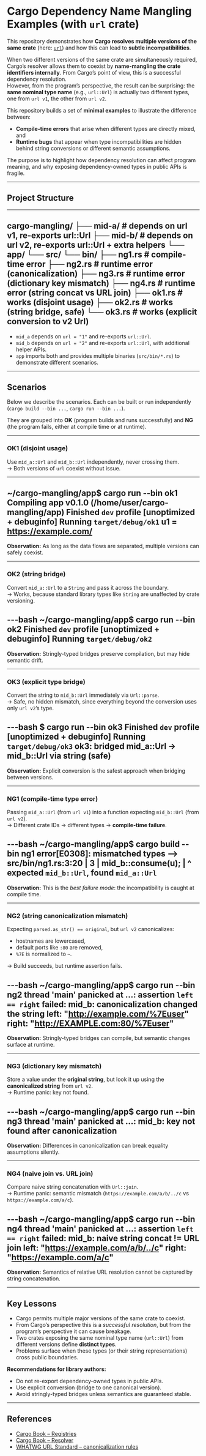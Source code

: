 # Cargo Dependency Name Mangling Examples (with `url` crate)

This repository demonstrates how **Cargo resolves multiple versions of the same crate** (here: [`url`](https://crates.io/crates/url)) and how this can lead to **subtle incompatibilities**.  

When two different versions of the same crate are simultaneously required, Cargo’s resolver allows them to coexist by **name-mangling the crate identifiers internally**. From Cargo’s point of view, this is a successful dependency resolution.  
However, from the program’s perspective, the result can be surprising: the **same nominal type name** (e.g., `url::Url`) is actually two different types, one from `url v1`, the other from `url v2`.  

This repository builds a set of **minimal examples** to illustrate the difference between:
- **Compile-time errors** that arise when different types are directly mixed, and  
- **Runtime bugs** that appear when type incompatibilities are hidden behind string conversions or different semantic assumptions.

The purpose is to highlight how dependency resolution can affect program meaning, and why exposing dependency-owned types in public APIs is fragile.

---

## Project Structure

---
cargo-mangling/
├── mid-a/        # depends on url v1, re-exports url::Url
├── mid-b/        # depends on url v2, re-exports url::Url + extra helpers
└── app/
    └── src/
        └── bin/
            ├── ng1.rs  # compile-time error
            ├── ng2.rs  # runtime error (canonicalization)
            ├── ng3.rs  # runtime error (dictionary key mismatch)
            ├── ng4.rs  # runtime error (string concat vs URL join)
            ├── ok1.rs  # works (disjoint usage)
            ├── ok2.rs  # works (string bridge, safe)
            └── ok3.rs  # works (explicit conversion to v2 Url)
---

- `mid_a` depends on `url = "1"` and re-exports `url::Url`.  
- `mid_b` depends on `url = "2"` and re-exports `url::Url`, with additional helper APIs.  
- `app` imports both and provides multiple binaries (`src/bin/*.rs`) to demonstrate different scenarios.

---

## Scenarios

Below we describe the scenarios. Each can be built or run independently (`cargo build --bin ...`, `cargo run --bin ...`).  

They are grouped into **OK** (program builds and runs successfully) and **NG** (the program fails, either at compile time or at runtime).

---

### OK1 (disjoint usage)

Use `mid_a::Url` and `mid_b::Url` independently, never crossing them.  
→ Both versions of `url` coexist without issue.

---
~/cargo-mangling/app$ cargo run --bin ok1
   Compiling app v0.1.0 (/home/user/cargo-mangling/app)
    Finished `dev` profile [unoptimized + debuginfo]
     Running `target/debug/ok1`
u1 = https://example.com/
---

**Observation:** As long as the data flows are separated, multiple versions can safely coexist.

---

### OK2 (string bridge)

Convert `mid_a::Url` to a `String` and pass it across the boundary.  
→ Works, because standard library types like `String` are unaffected by crate versioning.

---bash
~/cargo-mangling/app$ cargo run --bin ok2
    Finished `dev` profile [unoptimized + debuginfo]
     Running `target/debug/ok2`
---

**Observation:** Stringly-typed bridges preserve compilation, but may hide semantic drift.

---

### OK3 (explicit type bridge)

Convert the string to `mid_b::Url` immediately via `Url::parse`.  
→ Safe, no hidden mismatch, since everything beyond the conversion uses only `url v2`’s type.

---bash
$ cargo run --bin ok3
    Finished `dev` profile [unoptimized + debuginfo]
     Running `target/debug/ok3`
ok3: bridged mid_a::Url -> mid_b::Url via string (safe)
---

**Observation:** Explicit conversion is the safest approach when bridging between versions.

---

### NG1 (compile-time type error)

Passing `mid_a::Url` (from `url v1`) into a function expecting `mid_b::Url` (from `url v2`).  
→ Different crate IDs → different types → **compile-time failure**.

---bash
~/cargo-mangling/app$ cargo build --bin ng1
error[E0308]: mismatched types
  --> src/bin/ng1.rs:3:20
   |
3  |     mid_b::consume(u);
   |                    ^ expected `mid_b::Url`, found `mid_a::Url`
---

**Observation:** This is the *best failure mode*: the incompatibility is caught at compile time.

---

### NG2 (string canonicalization mismatch)

Expecting `parsed.as_str() == original`, but `url v2` canonicalizes:  
- hostnames are lowercased,  
- default ports like `:80` are removed,  
- `%7E` is normalized to `~`.  

→ Build succeeds, but runtime assertion fails.

---bash
~/cargo-mangling/app$ cargo run --bin ng2
thread 'main' panicked at ...:
assertion `left == right` failed: mid_b: canonicalization changed the string
  left: "http://example.com/%7Euser"
 right: "http://EXAMPLE.com:80/%7Euser"
---

**Observation:** Stringly-typed bridges can compile, but semantic changes surface at runtime.

---

### NG3 (dictionary key mismatch)

Store a value under the **original string**, but look it up using the **canonicalized string** from `url v2`.  
→ Runtime panic: key not found.

---bash
~/cargo-mangling/app$ cargo run --bin ng3
thread 'main' panicked at ...:
mid_b: key not found after canonicalization
---

**Observation:** Differences in canonicalization can break equality assumptions silently.

---

### NG4 (naive join vs. URL join)

Compare naive string concatenation with `Url::join`.  
→ Runtime panic: semantic mismatch (`https://example.com/a/b/../c` vs `https://example.com/a/c`).

---bash
~/cargo-mangling/app$ cargo run --bin ng4
thread 'main' panicked at ...:
assertion `left == right` failed: mid_b: naive string concat != URL join
  left: "https://example.com/a/b/../c"
 right: "https://example.com/a/c"
---

**Observation:** Semantics of relative URL resolution cannot be captured by string concatenation.

---

## Key Lessons

- Cargo permits multiple major versions of the same crate to coexist.  
- From Cargo’s perspective this is a *successful resolution*, but from the program’s perspective it can cause breakage.  
- Two crates exposing the same nominal type name (`url::Url`) from different versions define **distinct types**.  
- Problems surface when these types (or their string representations) cross public boundaries.  

**Recommendations for library authors:**
- Do not re-export dependency-owned types in public APIs.  
- Use explicit conversion (bridge to one canonical version).  
- Avoid stringly-typed bridges unless semantics are guaranteed stable.

---

## References

- [Cargo Book – Registries](https://doc.rust-lang.org/cargo/reference/registries.html)  
- [Cargo Book – Resolver](https://doc.rust-lang.org/cargo/reference/resolver.html)  
- [WHATWG URL Standard – canonicalization rules](https://url.spec.whatwg.org/)  
